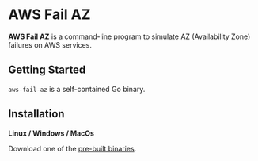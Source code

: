 # AWS Fail AZ

**AWS Fail AZ** is a command-line program to simulate AZ (Availability Zone) failures on AWS services.


## Getting Started

`aws-fail-az` is a self-contained Go binary.

## Installation

**Linux / Windows / MacOs**

Download one of the [pre-built binaries][releases].

[releases]: https://github.com/mcastellin/aws-fail-az/releases/
